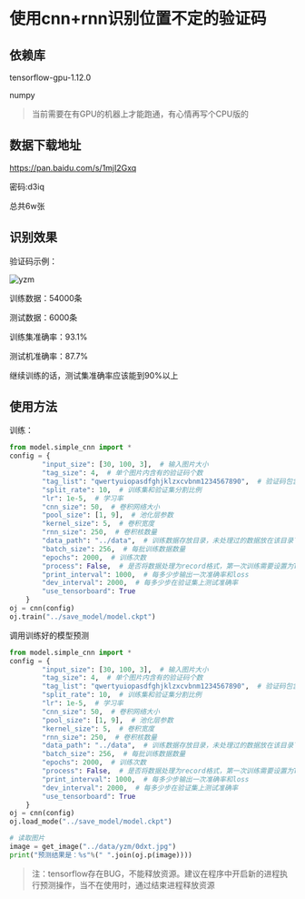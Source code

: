 # 使用cnn+rnn识别位置不定的验证码

## 依赖库

tensorflow-gpu-1.12.0

numpy

>当前需要在有GPU的机器上才能跑通，有心情再写个CPU版的

## 数据下载地址

https://pan.baidu.com/s/1mjI2Gxq

密码:d3iq

总共6w张

## 识别效果

验证码示例：

![yzm]()

训练数据：54000条

测试数据：6000条

训练集准确率：93.1%

测试机准确率：87.7%

继续训练的话，测试集准确率应该能到90%以上

## 使用方法

训练：

```python
from model.simple_cnn import *
config = {
        "input_size": [30, 100, 3],  # 输入图片大小
        "tag_size": 4,  # 单个图片内含有的验证码个数
        "tag_list": "qwertyuiopasdfghjklzxcvbnm1234567890",  # 验证码包含的字符
        "split_rate": 10,  # 训练集和验证集分割比例
        "lr": 1e-5,  # 学习率
        "cnn_size": 50,  # 卷积网络大小
        "pool_size": [1, 9],  # 池化层参数
        "kernel_size": 5,  # 卷积宽度
        "rnn_size": 250,  # 卷积核数量
        "data_path": "../data",  # 训练数据存放目录，未处理过的数据放在该目录下的yzm目录
        "batch_size": 256,  # 每批训练数据数量
        "epochs": 2000,  # 训练次数
        "process": False,  # 是否将数据处理为record格式，第一次训练需要设置为True
        "print_interval": 1000,  # 每多少步输出一次准确率和loss
        "dev_interval": 2000,  # 每多少步在验证集上测试准确率
        "use_tensorboard": True
    }
oj = cnn(config)
oj.train("../save_model/model.ckpt")
```

调用训练好的模型预测
```python
from model.simple_cnn import *
config = {
        "input_size": [30, 100, 3],  # 输入图片大小
        "tag_size": 4,  # 单个图片内含有的验证码个数
        "tag_list": "qwertyuiopasdfghjklzxcvbnm1234567890",  # 验证码包含的字符
        "split_rate": 10,  # 训练集和验证集分割比例
        "lr": 1e-5,  # 学习率
        "cnn_size": 50,  # 卷积网络大小
        "pool_size": [1, 9],  # 池化层参数
        "kernel_size": 5,  # 卷积宽度
        "rnn_size": 250,  # 卷积核数量
        "data_path": "../data",  # 训练数据存放目录，未处理过的数据放在该目录下的yzm目录
        "batch_size": 256,  # 每批训练数据数量
        "epochs": 2000,  # 训练次数
        "process": False,  # 是否将数据处理为record格式，第一次训练需要设置为True
        "print_interval": 1000,  # 每多少步输出一次准确率和loss
        "dev_interval": 2000,  # 每多少步在验证集上测试准确率
        "use_tensorboard": True
    }
oj = cnn(config)
oj.load_mode("../save_model/model.ckpt")

# 读取图片
image = get_image("../data/yzm/0dxt.jpg")
print("预测结果是：%s"%(" ".join(oj.p(image))))
```

> 注：tensorflow存在BUG，不能释放资源。建议在程序中开启新的进程执行预测操作，当不在使用时，通过结束进程释放资源